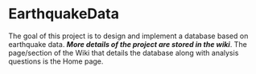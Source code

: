 # EarthquakeData
The goal of this project is to design and implement a database based on earthquake data. ***More details of the project are stored in the wiki***.
The page/section of the Wiki that details the database along with analysis questions is the Home page.
